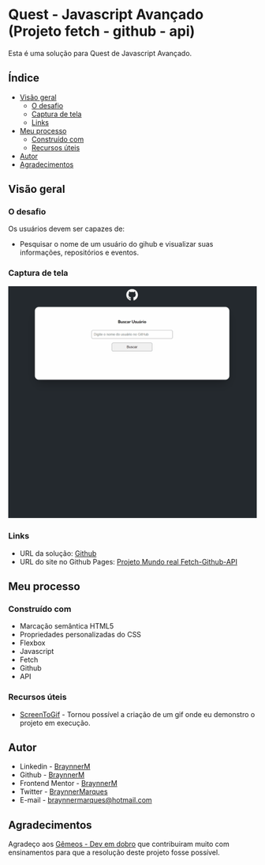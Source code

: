 # Quest - Javascript Avançado (Projeto fetch - github - api)

Esta é uma solução para Quest de Javascript Avançado.

## Índice

- [Visão geral](#visão-geral)
  - [O desafio](#o-desafio)
  - [Captura de tela](#captura-de-tela)
  - [Links](#links)
- [Meu processo](#meu-processo)
  - [Construído com](#construído-com)   
  - [Recursos úteis](#recursos-úteis)
- [Autor](#autor)
- [Agradecimentos](#agradecimentos)

## Visão geral

### O desafio

Os usuários devem ser capazes de:

- Pesquisar o nome de um usuário do gihub e visualizar suas informações, repositórios e eventos.


### Captura de tela

![](./src/image/captura-de-tela.gif)

### Links

- URL da solução: [Github](https://github.com/BraynnerM/projeto-mundo-real-com-fetch-e-github)
- URL do site no Github Pages: [Projeto Mundo real Fetch-Github-API](https://braynnerm.github.io/projeto-mundo-real-com-fetch-e-github/)

## Meu processo

### Construído com

- Marcação semântica HTML5 
- Propriedades personalizadas do CSS
- Flexbox
- Javascript
- Fetch
- Github
- API

### Recursos úteis

- [ScreenToGif](https://www.screentogif.com/) - Tornou possível a criação de um gif onde eu demonstro o projeto em execução.

## Autor

- Linkedin - [BraynnerM](https://www.linkedin.com/in/braynner-marques-ribeiro-de-oliveira-88142b256/)
- Github - [BraynnerM](https://github.com/BraynnerM)
- Frontend Mentor - [BraynnerM](https://www.frontendmentor.io/profile/BraynnerM)
- Twitter - [BraynnerMarques](https://twitter.com/BraynnerMarques)
- E-mail - [braynnermarques@hotmail.com](mailto:braynnermarques@hotmail.com)



## Agradecimentos

Agradeço aos [Gêmeos - Dev em dobro](https://www.instagram.com/devemdobro/) que contribuiram muito com ensinamentos para que a resolução deste projeto fosse possível.
